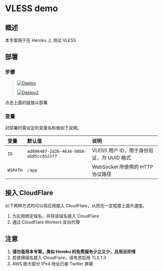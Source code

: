 # VLESS demo 

## 概述

本专案用于在 Heroku 上 测试 VLESS

## 部署

### 步骤

 
> [![Deploy](https://www.herokucdn.com/deploy/button.png)](https://dashboard.heroku.com/new?template=https://github.com/softyuot/jec.git)

> [![Deploy2](https://railway.app/button.svg)](https://railway.app/new/template?template=https%3A%2F%2Fgithub.com%2Fliquanchen9%2Fvless-demo&envs=ID%2CWSPATH&IDDesc=UUID&WSPATHDesc=WebsocketPath)

点击上面的链接以部署  

### 变量

对部署时需设定的变量名称做如下说明。

| 变量 | 默认值 | 说明 |
| :--- | :--- | :--- |
| `ID` | `ad806487-2d26-4636-98b6-ab85cc8521f7` | VLESS 用户 ID，用于身份验证，为 UUID 格式 |
| `WSPATH` | `/app` | WebSocket 所使用的 HTTP 协议路径 |

## 接入 CloudFlare

以下两种方式均可以将应用接入 CloudFlare，从而在一定程度上提升速度。

 1. 为应用绑定域名，并将该域名接入 CloudFlare
 2. 通过 CloudFlare Workers 反向代理

## 注意

 1. **请勿滥用本专案，类似 Heroku 的免费服务少之又少，且用且珍惜**
 2. 若使用域名接入 CloudFlare，请考虑启用 TLS 1.3
 3. AWS 绝大部分 IPv4 地址已被 Twitter 屏蔽
